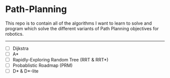 # Path-Planning
This repo is to contain all of the algorithms I want to learn to solve and program which solve the different variants of Path Planning objectives for robotics. 

---

- [ ] Dijkstra 
- [ ] A* 
- [ ] Rapidly-Exploring Random Tree (RRT & RRT*)
- [ ] Probablistic Roadmap (PRM) 
- [ ] D* & D*-lite 
